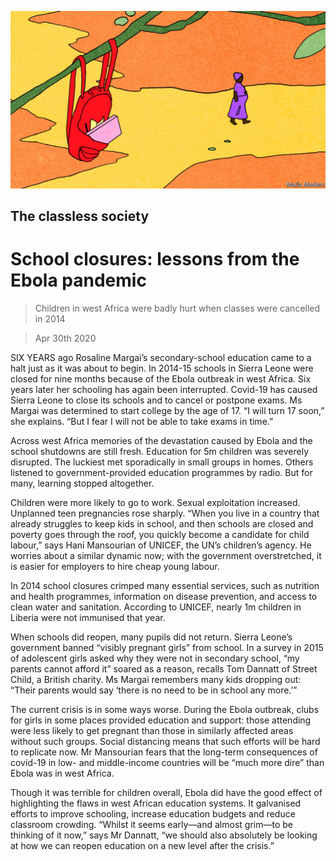 ![](./images/20200502_IRD002_0.jpg)

## The classless society

# School closures: lessons from the Ebola pandemic

> Children in west Africa were badly hurt when classes were cancelled in 2014

> Apr 30th 2020

SIX YEARS ago Rosaline Margai’s secondary-school education came to a halt just as it was about to begin. In 2014-15 schools in Sierra Leone were closed for nine months because of the Ebola outbreak in west Africa. Six years later her schooling has again been interrupted. Covid-19 has caused Sierra Leone to close its schools and to cancel or postpone exams. Ms Margai was determined to start college by the age of 17. “I will turn 17 soon,” she explains. “But I fear I will not be able to take exams in time.”

Across west Africa memories of the devastation caused by Ebola and the school shutdowns are still fresh. Education for 5m children was severely disrupted. The luckiest met sporadically in small groups in homes. Others listened to government-provided education programmes by radio. But for many, learning stopped altogether.

Children were more likely to go to work. Sexual exploitation increased. Unplanned teen pregnancies rose sharply. “When you live in a country that already struggles to keep kids in school, and then schools are closed and poverty goes through the roof, you quickly become a candidate for child labour,” says Hani Mansourian of UNICEF, the UN’s children’s agency. He worries about a similar dynamic now; with the government overstretched, it is easier for employers to hire cheap young labour.

In 2014 school closures crimped many essential services, such as nutrition and health programmes, information on disease prevention, and access to clean water and sanitation. According to UNICEF, nearly 1m children in Liberia were not immunised that year.

When schools did reopen, many pupils did not return. Sierra Leone’s government banned “visibly pregnant girls” from school. In a survey in 2015 of adolescent girls asked why they were not in secondary school, “my parents cannot afford it” soared as a reason, recalls Tom Dannatt of Street Child, a British charity. Ms Margai remembers many kids dropping out: “Their parents would say ‘there is no need to be in school any more.’”

The current crisis is in some ways worse. During the Ebola outbreak, clubs for girls in some places provided education and support: those attending were less likely to get pregnant than those in similarly affected areas without such groups. Social distancing means that such efforts will be hard to replicate now. Mr Mansourian fears that the long-term consequences of covid-19 in low- and middle-income countries will be “much more dire” than Ebola was in west Africa.

Though it was terrible for children overall, Ebola did have the good effect of highlighting the flaws in west African education systems. It galvanised efforts to improve schooling, increase education budgets and reduce classroom crowding. “Whilst it seems early—and almost grim—to be thinking of it now,” says Mr Dannatt, “we should also absolutely be looking at how we can reopen education on a new level after the crisis.”